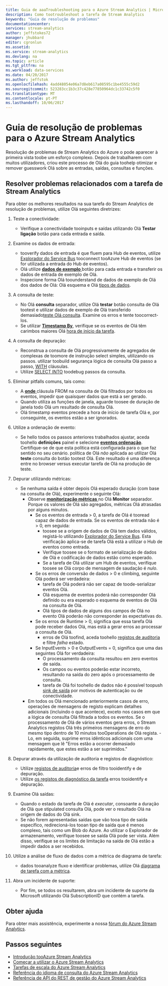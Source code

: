 ```yaml
---
title: Guia de aaaTroubleshooting para o Azure Stream Analytics | Microsoft Docs
description: Como tootroubleshoot a tarefa de Stream Analytics
keywords: "Guia de resolução de problemas"
documentationcenter: 
services: stream-analytics
author: jeffstokes72
manager: jhubbard
editor: cgronlun
ms.assetid: 
ms.service: stream-analytics
ms.devlang: na
ms.topic: article
ms.tgt_pltfrm: na
ms.workload: data-services
ms.date: 04/20/2017
ms.author: jeffstok
ms.openlocfilehash: 4add48054e06a7d8eb617a08595c1be4555c59d2
ms.sourcegitcommit: 523283cc1b3c37c428e77850964dc1c33742c5f0
ms.translationtype: MT
ms.contentlocale: pt-PT
ms.lasthandoff: 10/06/2017
---
```

# <a name="troubleshooting-guide-for-azure-stream-analytics"></a>Guia de resolução de problemas para o Azure Stream Analytics

Resolução de problemas de Stream Analytics do Azure o pode aparecer à primeira vista toobe um esforço complexo. Depois de trabalharem com muitos utilizadores, criou este processo de Olá do guia toohelp otimizar e remover guesswork Olá sobre as entradas, saídas, consultas e funções.

## <a name="troubleshoot-your-stream-analytics-job"></a>Resolver problemas relacionados com a tarefa de Stream Analytics

Para obter os melhores resultados na sua tarefa do Stream Analytics de resolução de problemas, utilize Olá seguintes diretrizes:

1.  Teste a conectividade:
    - Verifique a conectividade tooinputs e saídas utilizando Olá **Testar ligação** botão para cada entrada e saída.

2.  Examine os dados de entrada:
    - tooverify dados de entrada é que fluem para Hub de eventos, utilize [Explorador do Service Bus](https://code.msdn.microsoft.com/windowsapps/Service-Bus-Explorer-f2abca5a) tooconnect tooAzure Hub de eventos (se for utilizada a entrada do Hub de eventos).  
    - Olá utilize [ **dados de exemplo** ](stream-analytics-sample-data-input.md) botão para cada entrada e transferir os dados de entrada de exemplo de Olá.
    - Inspecione forma Olá toounderstand de dados de exemplo de Olá dos dados de Olá: Olá esquema e Olá [tipos de dados](https://msdn.microsoft.com/library/azure/dn835065.aspx).

3.  A consulta de teste:
    - No Olá **consulta** separador, utilize Olá **testar** botão consulta de Olá tootest e utilizar dados de exemplo de Olá transferido demasiado[teste Olá consulta](stream-analytics-test-query.md). Examine os erros e tente toocorrect-los.
    - Se utilizar [ **Timestamp By**](https://msdn.microsoft.com/library/azure/mt573293.aspx), verifique se os eventos de Olá têm carimbos maiores Olá [hora de início da tarefa](stream-analytics-out-of-order-and-late-events.md).

4.  A consulta de depuração:
    - Reconstrua a consulta de Olá progressivamente de agregados de complexas de toomore de instrução select simples, utilizando os passos. utilizar toobuild segurança lógica de consulta Olá passo a passo, [WITH](https://msdn.microsoft.com/library/azure/dn835049.aspx) cláusulas.
    - Utilize [SELECT INTO](stream-analytics-select-into.md) toodebug passos da consulta.

5.  Eliminar pitfalls comuns, tais como:
    - A [ **onde** ](https://msdn.microsoft.com/library/azure/dn835048.aspx) cláusula FROM na consulta de Olá filtrados por todos os eventos, impedir que quaisquer dados que está a ser gerado.
    - Quando utiliza as funções de janela, aguarde toosee de duração de janela todo Olá um resultado de consulta Olá.
    - Olá timestamp eventos precede a hora de início de tarefa Olá e, por conseguinte, os eventos estão a ser ignorados.

6.  Utilize a ordenação de evento:
    - Se hello todos os passos anteriores trabalhados ajustar, aceda toohello **definições** painel e selecione [ **eventos ordenação**](stream-analytics-out-of-order-and-late-events.md). Certifique-se de que esta política está configurada para o que faz sentido no seu cenário. política de Olá *não* aplicada ao utilizar Olá **teste** consulta do botão tootest Olá. Este resultado é uma diferença entre no browser versus executar tarefa de Olá na produção de teste.

7.  Depurar utilizando métricas:
    - Se nenhuma saída é obter depois Olá esperado duração (com base na consulta de Olá), experimente o seguinte Olá:
        - Observe [ **monitorização métricas** ](stream-analytics-monitoring.md) no Olá **Monitor** separador. Porque os valores de Olá são agregados, métricas Olá atrasadas por alguns minutos.
            - Se os eventos de entrada > 0, a tarefa de Olá é tooread capaz de dados de entrada. Se os eventos de entrada não é > 0, em seguida:
                - toosee se a origem de dados de Olá tem dados válidos, registá-lo utilizando [Explorador do Service Bus](https://code.msdn.microsoft.com/windowsapps/Service-Bus-Explorer-f2abca5a). Esta verificação aplica-se de tarefa Olá está a utilizar o Hub de eventos como entrada.
                - Verifique toosee se o formato de serialização de dados de Olá e codificação de dados estão como esperado.
                - Se a tarefa de Olá utilizar um Hub de eventos, verifique toosee se Olá corpo de mensagem de saudação é *nulo*.
            - Se os erros de conversão de dados > 0 e climbing, seguinte Olá poderá ser verdadeira:
                - tarefa de Olá poderá não ser capaz de toode-serializar eventos Olá.
                - Olá esquema de eventos poderá não corresponder Olá definido ou era esperado o esquema de eventos de Olá na consulta de Olá.
                - Olá tipos de dados de alguns dos campos de Olá no evento Olá poderão não corresponder às expectativas do.
            - Se os erros de Runtime > 0, significa que essa tarefa Olá pode receber dados Olá, mas está a gerar erros ao processar a consulta de Olá.
                - erros de Olá toofind, aceda toohello [registos de auditoria](../azure-resource-manager/resource-group-audit.md) e filtre *falha* estado.
            - Se InputEvents > 0 e OutputEvents = 0, significa que uma das seguintes Olá for verdadeira:
                - O processamento da consulta resultou em zero eventos de saída.
                - Os campos ou eventos poderão estar incorreto, resultando na saída do zero após o processamento de consulta.
                - tarefa de Olá foi toohello de dados não é possível toopush [sink de saída](stream-analytics-select-into.md) por motivos de autenticação ou de conectividade.
        - Em todos os Olá mencionado anteriormente casos de erro, operações de mensagens de registo explicam detalhes adicionais (incluindo o que acontece), exceto nos casos em que a lógica de consulta Olá filtrada a todos os eventos. Se o processamento de Olá de vários eventos gera erros, o Stream Analytics registos Olá três primeiros mensagens de erro do mesmo tipo dentro de 10 minutos tooOperations de Olá regista. -Lo, em seguida, suprime erros idênticos adicionais com uma mensagem que lê "Erros estão a ocorrer demasiado rapidamente, que estes estão a ser suprimidos."

8. Depurar através da utilização de auditoria e registos de diagnóstico:
    - Utilize [registos de auditoria](../azure-resource-manager/resource-group-audit.md)e erros de filtro tooidentify e de depuração.
    - Utilize [os registos de diagnóstico da tarefa](stream-analytics-job-diagnostic-logs.md) erros tooidentify e depuração.

9. Examine Olá saídas:
    - Quando o estado da tarefa de Olá é *executar*, consoante a duração de Olá que stipulated consulta Olá, pode ver o resultado Olá na origem de dados do Olá sink.
    - Se não forem apresentadas saídas que vão tooa tipo de saída específico, redirecioná-los tooan tipo de saída que é menos complexo, tais como um Blob do Azure. Ao utilizar o Explorador de armazenamento, verifique toosee se saída Olá pode ser vista. Além disso, verifique se os limites de limitação na saída de Olá estão a impedir dados a ser recebidos.

10. Utilize a análise de fluxo de dados com a métrica de diagrama de tarefa:
    - dados tooanalyze fluxo e identificar problemas, utilize Olá [diagrama de tarefa com a métrica](stream-analytics-job-diagram-with-metrics.md).

11. Abra um incidente de suporte:
    - Por fim, se todos os resultarem, abra um incidente de suporte da Microsoft utilizando Olá SubscriptionID que contém a tarefa.

## <a name="get-help"></a>Obter ajuda

Para obter mais assistência, experimente a nossa [fórum do Azure Stream Analytics](https://social.msdn.microsoft.com/Forums/en-US/home?forum=AzureStreamAnalytics).

## <a name="next-steps"></a>Passos seguintes

* [Introdução tooAzure Stream Analytics](stream-analytics-introduction.md)
* [Começar a utilizar o Azure Stream Analytics](stream-analytics-real-time-fraud-detection.md)
* [Tarefas de escala do Azure Stream Analytics](stream-analytics-scale-jobs.md)
* [Referência do idioma de consulta do Azure Stream Analytics](https://msdn.microsoft.com/library/azure/dn834998.aspx)
* [Referência de API do REST de gestão do Azure Stream Analytics](https://msdn.microsoft.com/library/azure/dn835031.aspx)

